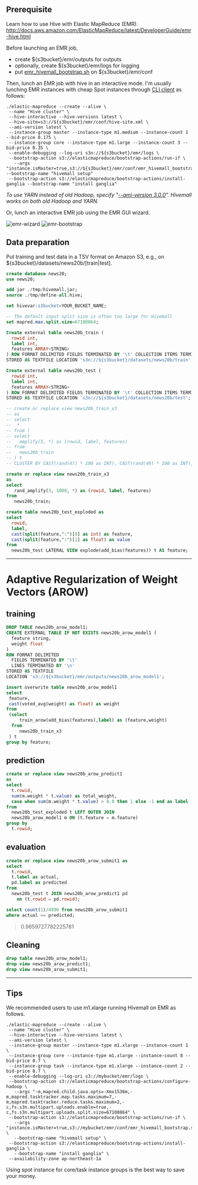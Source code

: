 <!--
  Licensed to the Apache Software Foundation (ASF) under one
  or more contributor license agreements.  See the NOTICE file
  distributed with this work for additional information
  regarding copyright ownership.  The ASF licenses this file
  to you under the Apache License, Version 2.0 (the
  "License"); you may not use this file except in compliance
  with the License.  You may obtain a copy of the License at

    http://www.apache.org/licenses/LICENSE-2.0

  Unless required by applicable law or agreed to in writing,
  software distributed under the License is distributed on an
  "AS IS" BASIS, WITHOUT WARRANTIES OR CONDITIONS OF ANY
  KIND, either express or implied.  See the License for the
  specific language governing permissions and limitations
  under the License.
-->

<!-- toc -->
        
## Prerequisite
Learn how to use Hive with Elastic MapReduce (EMR).  
http://docs.aws.amazon.com/ElasticMapReduce/latest/DeveloperGuide/emr-hive.html

Before launching an EMR job, 
* create ${s3bucket}/emr/outputs for outputs
* optionally, create ${s3bucket}/emr/logs for logging
* put [emr_hivemall_bootstrap.sh](https://raw.githubusercontent.com/apache/incubator-hivemall/master/resources/misc/emr_hivemall_bootstrap.sh) on ${s3bucket}/emr/conf

Then, lunch an EMR job with hive in an interactive mode.
I'm usually lunching EMR instances with cheap Spot instances through [CLI client](http://aws.amazon.com/developertools/2264) as follows:
```
./elastic-mapreduce --create --alive \
 --name "Hive cluster" \
 --hive-interactive --hive-versions latest \
 --hive-site=s3://${s3bucket}/emr/conf/hive-site.xml \
 --ami-version latest \
 --instance-group master --instance-type m1.medium --instance-count 1 --bid-price 0.175 \
 --instance-group core --instance-type m1.large --instance-count 3 --bid-price 0.35 \
 --enable-debugging --log-uri s3n://${s3bucket}/emr/logs \
 --bootstrap-action s3://elasticmapreduce/bootstrap-actions/run-if \
   --args "instance.isMaster=true,s3://${s3bucket}/emr/conf/emr_hivemall_bootstrap.sh" --bootstrap-name "hivemall setup"
 --bootstrap-action s3://elasticmapreduce/bootstrap-actions/install-ganglia --bootstrap-name "install ganglia"
```
_To use YARN instead of old Hadoop, specify "[--ami-version 3.0.0](http://docs.aws.amazon.com/ElasticMapReduce/latest/DeveloperGuide/emr-plan-ami.html#ami-versions-supported)". Hivemall works on both old Hadoop and YARN._

Or, lunch an interactive EMR job using the EMR GUI wizard.

<img src="../resources/images/emr-wizard.png" alt="emr-wizard"/>

<img src="../resources/images/emr-bootstrap.png" alt="emr-bootstrap"/>

## Data preparation

Put training and test data in a TSV format on Amazon S3, e.g., on ${s3bucket}/datasets/news20b/[train|test].

```sql
create database news20;
use news20;

add jar ./tmp/hivemall.jar;
source ./tmp/define-all.hive;

set hivevar:s3bucket=YOUR_BUCKET_NAME;

-- The default input split size is often too large for Hivemall
set mapred.max.split.size=67108864;

Create external table news20b_train (
  rowid int,
  label int,
  features ARRAY<STRING>
) ROW FORMAT DELIMITED FIELDS TERMINATED BY '\t' COLLECTION ITEMS TERMINATED BY "," 
STORED AS TEXTFILE LOCATION 's3n://${s3bucket}/datasets/news20b/train';

Create external table news20b_test (
  rowid int, 
  label int,
  features ARRAY<STRING>
) ROW FORMAT DELIMITED FIELDS TERMINATED BY '\t' COLLECTION ITEMS TERMINATED BY ","
STORED AS TEXTFILE LOCATION 's3n://${s3bucket}/datasets/news20b/test';

-- create or replace view news20b_train_x3
-- as
-- select 
--  * 
-- from (
-- select
--   amplify(3, *) as (rowid, label, features)
-- from  
--   news20b_train 
-- ) t
-- CLUSTER BY CAST(rand(47) * 100 as INT), CAST(rand(49) * 100 as INT), CAST(rand(50) * 100 as INT);

create or replace view news20b_train_x3
as
select
   rand_amplify(3, 1000, *) as (rowid, label, features)
from  
   news20b_train;

create table news20b_test_exploded as
select 
  rowid,
  label,
  cast(split(feature,":")[0] as int) as feature,
  cast(split(feature,":")[1] as float) as value
from 
  news20b_test LATERAL VIEW explode(add_bias(features)) t AS feature;
```

---
# Adaptive Regularization of Weight Vectors (AROW)

## training
```sql
DROP TABLE news20b_arow_model1;
CREATE EXTERNAL TABLE IF NOT EXISTS news20b_arow_model1 (
  feature string,
  weight float
)
ROW FORMAT DELIMITED 
  FIELDS TERMINATED BY '\t'
  LINES TERMINATED BY '\n'
STORED AS TEXTFILE
LOCATION 's3://${s3bucket}/emr/outputs/news20b_arow_model1';

insert overwrite table news20b_arow_model1
select 
 feature,
 cast(voted_avg(weight) as float) as weight
from 
 (select 
     train_arow(add_bias(features),label) as (feature,weight)
  from 
     news20b_train_x3
 ) t 
group by feature;
```

## prediction
```sql
create or replace view news20b_arow_predict1 
as
select
  t.rowid, 
  sum(m.weight * t.value) as total_weight,
  case when sum(m.weight * t.value) > 0.0 then 1 else -1 end as label
from 
  news20b_test_exploded t LEFT OUTER JOIN
  news20b_arow_model1 m ON (t.feature = m.feature)
group by
  t.rowid;
```

## evaluation
```sql
create or replace view news20b_arow_submit1 as
select 
  t.rowid, 
  t.label as actual, 
  pd.label as predicted
from 
  news20b_test t JOIN news20b_arow_predict1 pd 
    on (t.rowid = pd.rowid);
```

```sql
select count(1)/4996 from news20b_arow_submit1 
where actual == predicted;
```
> 0.9659727782225781

## Cleaning

```sql
drop table news20b_arow_model1;
drop view news20b_arow_predict1;
drop view news20b_arow_submit1;
```

---
## Tips

We recommended users to use m1.xlarge running Hivemall on EMR as follows.
```
./elastic-mapreduce --create --alive \
 --name "Hive cluster" \
 --hive-interactive --hive-versions latest \
 --ami-version latest \
 --instance-group master --instance-type m1.xlarge --instance-count 1 \
 --instance-group core --instance-type m1.xlarge --instance-count 8 --bid-price 0.7 \
 --instance-group task --instance-type m1.xlarge --instance-count 2 --bid-price 0.7 \
 --enable-debugging --log-uri s3://mybucket/emr/logs \
 --bootstrap-action s3://elasticmapreduce/bootstrap-actions/configure-hadoop \
   --args "-m,mapred.child.java.opts=-Xmx1536m,-m,mapred.tasktracker.map.tasks.maximum=7,-m,mapred.tasktracker.reduce.tasks.maximum=2,-c,fs.s3n.multipart.uploads.enable=true,-c,fs.s3n.multipart.uploads.split.size=67108864" \
 --bootstrap-action s3://elasticmapreduce/bootstrap-actions/run-if \
   --args "instance.isMaster=true,s3://mybucket/emr/conf/emr_hivemall_bootstrap.sh" \
   --bootstrap-name "hivemall setup" \
 --bootstrap-action s3://elasticmapreduce/bootstrap-actions/install-ganglia \
   --bootstrap-name "install ganglia" \
 --availability-zone ap-northeast-1a
```
Using spot instance for core/task instance groups is the best way to save your money.
